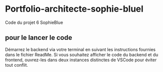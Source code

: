 # Portfolio-architecte-sophie-bluel

Code du projet 6 SophieBlue

## pour le lancer le code

Démarrez le backend via votre terminal en suivant les instructions fournies dans le fichier ReadMe.
Si vous souhaitez afficher le code du backend et du frontend, ouvrez-les dans deux instances distinctes de VSCode pour éviter tout conflit.